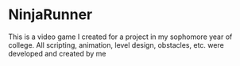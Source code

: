 # NinjaRunner
This is a video game I created for a project in my sophomore year of college. All scripting, animation, level design, obstacles, etc. were developed and created by me 

